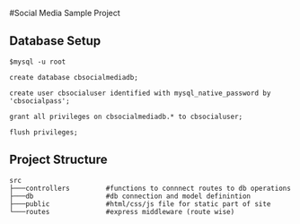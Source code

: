 #Social Media Sample Project

## Database Setup

```shell
$mysql -u root
```

```mysql
create database cbsocialmediadb;

create user cbsocialuser identified with mysql_native_password by 'cbsocialpass';

grant all privileges on cbsocialmediadb.* to cbsocialuser;

flush privileges;
```

## Project Structure
```shell
src
├───controllers         #functions to connnect routes to db operations
├───db                  #db connection and model definintion
├───public              #html/css/js file for static part of site
└───routes              #express middleware (route wise)
```


